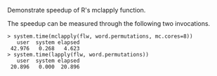 Demonstrate speedup of R's mclapply function.

The speedup can be measured through the following two invocations.
```
> system.time(mclapply(flw, word.permutations, mc.cores=8))
   user  system elapsed
 42.976   0.268   4.623
> system.time(lapply(flw, word.permutations))
   user  system elapsed
 20.896   0.000  20.896
```
